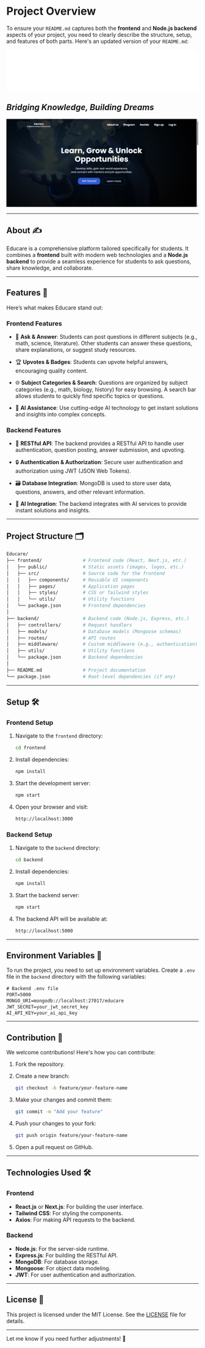 # Project Overview

To ensure your `README.md` captures both the **frontend** and **Node.js backend** aspects of your project, you need to clearly describe the structure, setup, and features of both parts. Here's an updated version of your `README.md`:

![educare-logo](./public/logo.svg)

## _Bridging Knowledge, Building Dreams_

![Educonect](./educare.png)

---

## About ✍️

Educare is a comprehensive platform tailored specifically for students. It combines a **frontend** built with modern web technologies and a **Node.js backend** to provide a seamless experience for students to ask questions, share knowledge, and collaborate.

---

## Features 🌠

Here’s what makes Educare stand out:

### Frontend Features

- 📖 **Ask & Answer**:
  Students can post questions in different subjects (e.g., math, science, literature). Other students can answer these questions, share explanations, or suggest study resources.

- 🏆 **Upvotes & Badges**:
  Students can upvote helpful answers, encouraging quality content.

- 🌐 **Subject Categories & Search**:
  Questions are organized by subject categories (e.g., math, biology, history) for easy browsing. A search bar allows students to quickly find specific topics or questions.

- 🤖 **AI Assistance**:
  Use cutting-edge AI technology to get instant solutions and insights into complex concepts.

### Backend Features

- 🚀 **RESTful API**:
  The backend provides a RESTful API to handle user authentication, question posting, answer submission, and upvoting.

- 🔒 **Authentication & Authorization**:
  Secure user authentication and authorization using JWT (JSON Web Tokens).

- 🗃️ **Database Integration**:
  MongoDB is used to store user data, questions, answers, and other relevant information.

- 🤖 **AI Integration**:
  The backend integrates with AI services to provide instant solutions and insights.

---

## Project Structure 🗂️

```bash
Educare/
├── frontend/               # Frontend code (React, Next.js, etc.)
│   ├── public/             # Static assets (images, logos, etc.)
│   ├── src/                # Source code for the frontend
│   │   ├── components/     # Reusable UI components
│   │   ├── pages/          # Application pages
│   │   ├── styles/         # CSS or Tailwind styles
│   │   └── utils/          # Utility functions
│   └── package.json        # Frontend dependencies
│
├── backend/                # Backend code (Node.js, Express, etc.)
│   ├── controllers/        # Request handlers
│   ├── models/             # Database models (Mongoose schemas)
│   ├── routes/             # API routes
│   ├── middleware/         # Custom middleware (e.g., authentication)
│   ├── utils/              # Utility functions
│   └── package.json        # Backend dependencies
│
├── README.md               # Project documentation
└── package.json            # Root-level dependencies (if any)
```

---

## Setup 🛠️

### Frontend Setup

1. Navigate to the `frontend` directory:

   ```bash
   cd frontend
   ```

2. Install dependencies:

   ```bash
   npm install
   ```

3. Start the development server:

   ```bash
   npm start
   ```

4. Open your browser and visit:

   ```bash
   http://localhost:3000
   ```

### Backend Setup

1. Navigate to the `backend` directory:

   ```bash
   cd backend
   ```

2. Install dependencies:

   ```bash
   npm install
   ```

3. Start the backend server:

   ```bash
   npm start
   ```

4. The backend API will be available at:

   ```bash
   http://localhost:5000
   ```

---

## Environment Variables 🔑

To run the project, you need to set up environment variables. Create a `.env` file in the `backend` directory with the following variables:

```env
# Backend .env file
PORT=5000
MONGO_URI=mongodb://localhost:27017/educare
JWT_SECRET=your_jwt_secret_key
AI_API_KEY=your_ai_api_key
```

---

## Contribution 🤝

We welcome contributions! Here's how you can contribute:

1. Fork the repository.
2. Create a new branch:

   ```bash
   git checkout -b feature/your-feature-name
   ```

3. Make your changes and commit them:

   ```bash
   git commit -m "Add your feature"
   ```

4. Push your changes to your fork:

   ```bash
   git push origin feature/your-feature-name
   ```

5. Open a pull request on GitHub.

---

## Technologies Used 🛠️

### Frontend

- **React.js** or **Next.js**: For building the user interface.
- **Tailwind CSS**: For styling the components.
- **Axios**: For making API requests to the backend.

### Backend

- **Node.js**: For the server-side runtime.
- **Express.js**: For building the RESTful API.
- **MongoDB**: For database storage.
- **Mongoose**: For object data modeling.
- **JWT**: For user authentication and authorization.

---

## License 📄

This project is licensed under the MIT License. See the [LICENSE](LICENSE) file for details.

---

Let me know if you need further adjustments! 🚀
